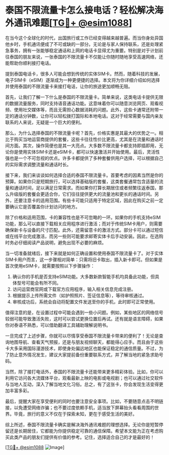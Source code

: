 # 泰国不限流量卡怎么接电话？轻松解决海外通讯难题[[TG💪+ @esim1088](https://t.me/s/esim1088)]

在当今这个全球化的时代，出国旅行或工作已经变得越来越普遍。而当你身处异国他乡时，手机通讯便成了不可或缺的一部分。无论是与家人保持联系，还是处理紧急事务，拥有一张能够稳定通话和上网的电话卡显得尤为重要。特别是对于计划前往泰国的朋友来说，一张泰国的不限流量卡不仅能让你随时随地享受高速网络，还能帮助你顺利接打电话。

提到泰国电话卡，很多人可能会想到传统的实体SIM卡。然而，随着科技的发展，电子SIM卡（eSIM）逐渐成为一种更便捷的选择。本文将为你详细介绍如何选择并使用泰国的不限流量卡来接打电话，让你的旅途更加顺畅无阻。

首先，让我们了解一下什么是泰国的不限流量卡。简单来说，这类电话卡提供无限的数据流量服务，同时支持语音通话功能。这意味着你可以随意浏览网页、观看视频、使用社交媒体等，而且无需担心数据消耗的问题。此外，这些卡通常还附带一定的通话分钟数，让你可以轻松拨打国际和本地电话。这对于经常需要与国内亲友联系的人来说，无疑是一个巨大的便利。

那么，为什么选择泰国的不限流量卡呢？首先，价格实惠是其最大的优势之一。相比于购买当地运营商提供的套餐，这些卡往往性价比更高，尤其是在流量和通话时间方面。其次，操作简便也是其一大亮点。大多数不限流量卡都支持即插即用，无论你是使用实体SIM卡还是eSIM卡，都可以快速激活并开始使用。最后，灵活性强也是一个不可忽视的优点。许多卡都提供了多种套餐供用户选择，可以根据自己的实际需求调整流量和通话时长。

接下来，我们来谈谈如何选择合适的泰国不限流量卡。首要考虑的因素当然是你的预算。如果你只是短期旅行，可以选择基础版的套餐，这类套餐通常包含适量的流量和通话时间，足以满足日常需求。而如果你打算长期居住或者频繁往返泰国，那么升级版的套餐会更适合你，它们往往提供更大的流量池和更长的通话时间。另外，还要注意卡的适用范围。有些卡可能只适用于特定区域，因此在购买之前一定要确认它是否覆盖你计划访问的地方。

除了价格和适用范围，卡的兼容性也是不可忽略的一环。如果你的手机支持eSIM功能，那么可以直接下载相关应用程序进行激活；而对于传统SIM卡用户，则需要确保新卡与设备的尺寸匹配。此外，还需留意卡的激活方式。部分卡可以通过短信或在线平台完成激活，而另一些则可能要求邮寄实体卡后手动安装。因此，在选购时务必仔细阅读产品说明，避免出现不必要的麻烦。

当一切准备就绪后，接下来就是如何正确设置和使用泰国不限流量卡了。对于实体SIM卡用户而言，这一步骤相对简单：只需将旧卡取出，插入新卡即可。但如果是首次使用eSIM卡，就需要按照以下步骤操作：

1. 确认你的手机是否支持eSIM功能。大多数新款智能手机均具备此功能，但具体型号可能会有所不同。
2. 访问运营商官网或下载官方应用程序，输入相关信息完成注册。
3. 根据提示上传所需文件（如护照照片、签证信息等），等待审核通过。
4. 审核成功后，系统会自动将配置文件发送至你的手机，此时即可正常使用。

值得注意的是，在设置过程中可能会遇到一些小问题。例如，某些地区的网络信号较弱可能导致激活失败，这时可以尝试更换位置后再试。还有就是语言障碍，如果你对泰语不熟悉，可以借助翻译工具辅助理解说明书。

一旦完成了上述步骤，你就可以尽情享受泰国不限流量卡带来的便利了！无论是查询地图导航、查看天气预报，还是与朋友视频聊天，都能得心应手。而且由于这些卡大多采用国际漫游技术，即使身处偏远地区也能保证稳定的通信质量。不过，为了防止意外情况发生，建议大家提前备份重要联系方式，并了解当地的紧急求助号码。

当然，除了接打电话外，泰国的不限流量卡还能带来更多精彩体验。比如，你可以利用它访问各大流媒体平台，观看最新上映的电影或电视剧；也可以通过社交软件与当地人互动，深入了解当地文化习俗。总之，有了这张卡，你会发现生活变得更加丰富多彩。

最后，提醒大家在享受便利的同时也要注意安全事项。比如，不要随意点击不明链接，以免遭受网络诈骗；也不要过度依赖手机，适当放下屏幕抬头看看周围的世界。毕竟，旅行的意义不仅在于探索未知，更在于感受生活的美好。

综上所述，泰国不限流量卡确实是解决海外通讯难题的理想选择。无论你是短暂停留还是长期居住，它都能为你提供稳定可靠的通信保障。希望本文能为正在考虑购买此类产品的朋友们提供有价值的参考。记住，选择适合自己的才是最好的！

[[TG💪+ @esim1088](https://t.me/s/esim1088) ![Image](https://i.postimg.cc/4NQfJmqS/Snipaste-2025-05-13-00-14-12.png)]